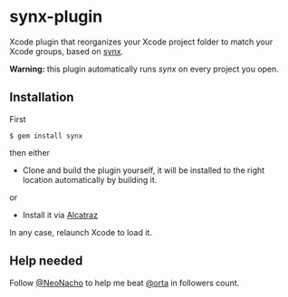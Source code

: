 # synx-plugin

Xcode plugin that reorganizes your Xcode project folder to match your Xcode groups, based on
[synx][1].

**Warning:** this plugin automatically runs *synx* on every project you open.

## Installation

First

    $ gem install synx

then either

- Clone and build the plugin yourself, it will be installed to the right location automatically by building it.

or

- Install it via [Alcatraz](http://alcatraz.io/)

In any case, relaunch Xcode to load it.

## Help needed

Follow [@NeoNacho](https://twitter.com/NeoNacho) to help me beat [@orta](https://twitter.com/orta) in followers count.


[1]: https://github.com/venmo/synx
